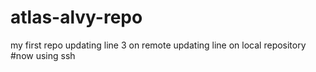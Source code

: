 # atlas-alvy-repo
my first repo 
updating line 3 on remote
updating line on local repository
#now using ssh
